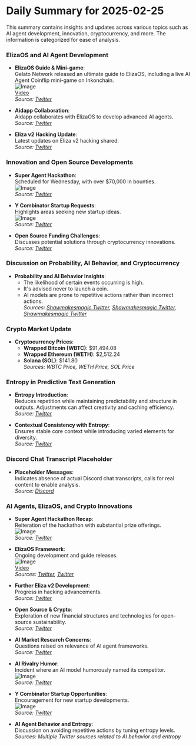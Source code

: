 # Daily Summary for 2025-02-25

This summary contains insights and updates across various topics such as AI agent development, innovation, cryptocurrency, and more. The information is categorized for ease of analysis.

### ElizaOS and AI Agent Development
- **ElizaOS Guide & Mini-game**:  
  Gelato Network released an ultimate guide to ElizaOS, including a live AI Agent Coinflip mini-game on Inkonchain.  
  ![Image](https://pbs.twimg.com/ext_tw_video_thumb/1894406170510499840/pu/img/KM6zVCrhDtipqTb-.jpg)  
  [Video](https://video.twimg.com/ext_tw_video/1894406170510499840/pu/vid/avc1/1080x1080/tRhNa--bwSTIXYA5.mp4?tag=14)  
  *Source: [Twitter](https://twitter.com/ai16zdao/status/1894455875135217978)*

- **Aidapp Collaboration**:  
  Aidapp collaborates with ElizaOS to develop advanced AI agents.  
  *Source: [Twitter](https://twitter.com/ai16zdao/status/1894386651431846215)*

- **Eliza v2 Hacking Update**:  
  Latest updates on Eliza v2 hacking shared.  
  *Source: [Twitter](https://twitter.com/shawmakesmagic/status/1894522700003213336)*

### Innovation and Open Source Developments
- **Super Agent Hackathon**:  
  Scheduled for Wednesday, with over $70,000 in bounties.  
  ![Image](https://pbs.twimg.com/media/GkkGzchasAARq3X.png)  
  *Source: [Twitter](https://twitter.com/ai16zdao/status/1894386775381995734)*

- **Y Combinator Startup Requests**:  
  Highlights areas seeking new startup ideas.  
  ![Image](https://pbs.twimg.com/media/GkmY_YwWAAAWvLX.jpg)  
  *Source: [Twitter](https://twitter.com/shawmakesmagic/status/1894476256319868942)*

- **Open Source Funding Challenges**:  
  Discusses potential solutions through cryptocurrency innovations.  
  *Source: [Twitter](https://twitter.com/dankvr/status/1894229555285459263)*

### Discussion on Probability, AI Behavior, and Cryptocurrency
- **Probability and AI Behavior Insights**:  
  - The likelihood of certain events occurring is high.  
  - It's advised never to launch a coin.  
  - AI models are prone to repetitive actions rather than incorrect actions.  
  *Sources: [Shawmakesmagic Twitter](https://twitter.com/shawmakesmagic/status/1894287038322807027), [Shawmakesmagic Twitter](https://twitter.com/shawmakesmagic/status/1894476770356990394), [Shawmakesmagic Twitter](https://twitter.com/shawmakesmagic/status/1894292478137958733)*

### Crypto Market Update
- **Cryptocurrency Prices**:  
  - **Wrapped Bitcoin (WBTC)**: $91,494.08  
  - **Wrapped Ethereum (WETH)**: $2,512.24  
  - **Solana (SOL)**: $141.80  
  *Sources: WBTC Price, WETH Price, SOL Price*

### Entropy in Predictive Text Generation
- **Entropy Introduction**:  
  Reduces repetition while maintaining predictability and structure in outputs. Adjustments can affect creativity and caching efficiency.  
  *Source: [Twitter](https://twitter.com/shawmakesmagic/status/1894304759668248621)*

- **Contextual Consistency with Entropy**:  
  Ensures stable core context while introducing varied elements for diversity.  
  *Source: [Twitter](https://twitter.com/shawmakesmagic/status/1894286157233754364)*

### Discord Chat Transcript Placeholder
- **Placeholder Messages**:  
  Indicates absence of actual Discord chat transcripts, calls for real content to enable analysis.  
  *Source: [Discord](https://discord.com/channels/1253563208833433701/1326603270893867064)*

### AI Agents, ElizaOS, and Crypto Innovations
- **Super Agent Hackathon Recap**:  
  Reiteration of the hackathon with substantial prize offerings.  
  ![Image](https://pbs.twimg.com/media/GkkGzchasAARq3X.png)  
  *Source: [Twitter](https://twitter.com/ai16zdao/status/1894386775381995734)*

- **ElizaOS Framework**:  
  Ongoing development and guide releases.  
  ![Image](https://pbs.twimg.com/ext_tw_video_thumb/1894406170510499840/pu/img/KM6zVCrhDtipqTb-.jpg)  
  [Video](https://video.twimg.com/ext_tw_video/1894406170510499840/pu/vid/avc1/1080x1080/tRhNa--bwSTIXYA5.mp4?tag=14)  
  *Sources: [Twitter](https://twitter.com/ai16zdao/status/1894455875135217978), [Twitter](https://twitter.com/ai16dao_/status/1894455682914542070)*

- **Further Eliza v2 Development**:  
  Progress in hacking advancements.  
  *Source: [Twitter](https://twitter.com/shawmakesmagic/status/1894522700003213336)*

- **Open Source & Crypto**:  
  Exploration of new financial structures and technologies for open-source sustainability.  
  *Source: [Twitter](https://twitter.com/dankvr/status/1894229555285459263)*

- **AI Market Research Concerns**:  
  Questions raised on relevance of AI agent frameworks.  
  *Source: [Twitter](https://twitter.com/0xwitchy/status/1894338059610750992)*

- **AI Rivalry Humor**:  
  Incident where an AI model humorously named its competitor.  
  ![Image](https://pbs.twimg.com/media/GkpvtOKWgAADHIg.jpg)  
  *Source: [Twitter](https://twitter.com/shawmakesmagic/status/1894498810271076733)*

- **Y Combinator Startup Opportunities**:  
  Encouragement for new startup developments.  
  ![Image](https://pbs.twimg.com/media/GkmY_YwWAAAWvLX.jpg)  
  *Source: [Twitter](https://twitter.com/shawmakesmagic/status/1894476256319868942)*

- **AI Agent Behavior and Entropy**:  
  Discussion on avoiding repetitive actions by tuning entropy levels.  
  *Sources: Multiple Twitter sources related to AI behavior and entropy*
